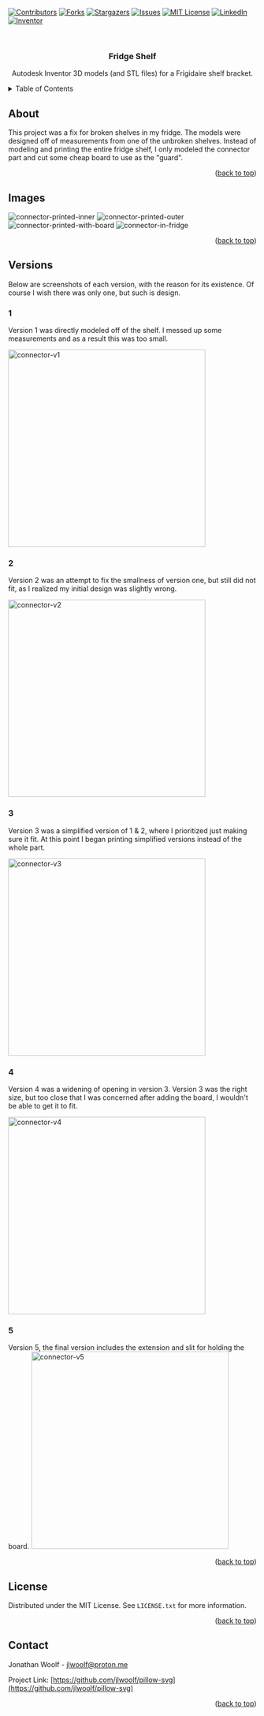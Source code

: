 <!-- Improved compatibility of back to top link: See: https://github.com/othneildrew/Best-README-Template/pull/73 -->
<a name="readme-top"></a>
<!--
*** Thanks for checking out the Best-README-Template. If you have a suggestion
*** that would make this better, please fork the repo and create a pull request
*** or simply open an issue with the tag "enhancement".
*** Don't forget to give the project a star!
*** Thanks again! Now go create something AMAZING! :D
-->



<!-- PROJECT SHIELDS -->
<!--
*** I'm using markdown "reference style" links for readability.
*** Reference links are enclosed in brackets [ ] instead of parentheses ( ).
*** See the bottom of this document for the declaration of the reference variables
*** for contributors-url, forks-url, etc. This is an optional, concise syntax you may use.
*** https://www.markdownguide.org/basic-syntax/#reference-style-links
-->
[![Contributors][contributors-shield]][contributors-url]
[![Forks][forks-shield]][forks-url]
[![Stargazers][stars-shield]][stars-url]
[![Issues][issues-shield]][issues-url]
[![MIT License][license-shield]][license-url]
[![LinkedIn][linkedin-shield]][linkedin-url]
[![Inventor][Inventor-badge]][Inventor-url]

<!-- PROJECT LOGO -->
<br />
<div align="center">
  <!-- <a href="https://github.com/jlwoolf/fridge-shelf">
    <img src="https://raw.githubusercontent.com/jlwoolf/fridge-shelf/master/logo.svg" alt="Logo" width="80" height="80">
  </a> -->

<h3 align="center">Fridge Shelf</h3>
  <p align="center">
    Autodesk Inventor 3D models (and STL files) for a Frigidaire shelf bracket.
  </p>
</div>

<!-- TABLE OF CONTENTS -->
<details>
  <summary>Table of Contents</summary>
  <ol>
    <li><a href="#About">About</a></li>
    <li><a href="#Images">Images</a></li>
    <li><a href="#Versions">Versions</a></li>
    <li><a href="#license">License</a></li>
    <li><a href="#contact">Contact</a></li>
  </ol>
</details>

## About
This project was a fix for broken shelves in my fridge. The models were designed off of measurements from one of the unbroken shelves. Instead of modeling and printing the entire fridge shelf, I only modeled the connector part and cut some cheap board to use as the "guard".
<p align="right">(<a href="#readme-top">back to top</a>)</p>

## Images

![connector-printed-inner](images/connector-inner.jpg)
![connector-printed-outer](images/connector-outer.jpg)
![connector-printed-with-board](images/connector-with-board.jpg)
![connector-in-fridge](images/connector-in-fridge.jpg)
<p align="right">(<a href="#readme-top">back to top</a>)</p>

## Versions
Below are screenshots of each version, with the reason for its existence. Of course I wish there was only one, but such is design. 

### 1

Version 1 was directly modeled off of the shelf. I messed up some measurements and as a result this was too small.

<img src="v1/connector.png" alt="connector-v1" width="400">



### 2
Version 2 was an attempt to fix the smallness of version one, but still did not fit, as I realized my initial design was slightly wrong.

<img src="v2/connector.png" alt="connector-v2" width="400">

### 3
Version 3 was a simplified version of 1 & 2, where I prioritized just making sure it fit. At this point I began printing simplified versions instead of the whole part.

<img src="v3/connector.png" alt="connector-v3" width="400">




### 4
Version 4 was a widening of opening in version 3. Version 3 was the right size, but too close that I was concerned after adding the board, I wouldn't be able to get it to fit.

<img src="v4/connector.png" alt="connector-v4" width="400">



### 5
Version 5, the final version includes the extension and slit for holding the board.
<img src="v5/connector.png" alt="connector-v5" width="400">

<p align="right">(<a href="#readme-top">back to top</a>)</p>

<!-- LICENSE -->
## License

Distributed under the MIT License. See `LICENSE.txt` for more information.

<p align="right">(<a href="#readme-top">back to top</a>)</p>

<!-- CONTACT -->
## Contact

Jonathan Woolf  - jlwoolf@proton.me

Project Link: [https://github.com/jlwoolf/pillow-svg](https://github.com/jlwoolf/pillow-svg)

<p align="right">(<a href="#readme-top">back to top</a>)</p>

<!-- MARKDOWN LINKS & IMAGES -->
<!-- https://www.markdownguide.org/basic-syntax/#reference-style-links -->
[contributors-shield]: https://img.shields.io/github/contributors/jlwoolf/fridge-shelf.svg?style=for-the-badge
[contributors-url]: https://github.com/jlwoolf/fridge-shelf/graphs/contributors
[forks-shield]: https://img.shields.io/github/forks/jlwoolf/fridge-shelf.svg?style=for-the-badge
[forks-url]: https://github.com/jlwoolf/fridge-shelf/network/members
[stars-shield]: https://img.shields.io/github/stars/jlwoolf/fridge-shelf.svg?style=for-the-badge
[stars-url]: https://github.com/jlwoolf/fridge-shelf/stargazers
[issues-shield]: https://img.shields.io/github/issues/jlwoolf/fridge-shelf.svg?style=for-the-badge
[issues-url]: https://github.com/jlwoolf/fridge-shelf/issues
[license-shield]: https://img.shields.io/github/license/jlwoolf/fridge-shelf.svg?style=for-the-badge
[license-url]: https://github.com/jlwoolf/fridge-shelf/blob/master/LICENSE.txt
[linkedin-shield]: https://img.shields.io/badge/-LinkedIn-black.svg?style=for-the-badge&logo=linkedin&colorB=555
[linkedin-url]: https://linkedin.com/in/jlwoolf
[product-screenshot]: images/screenshot.png
[Inventor-badge]: https://img.shields.io/badge/Inventor-dbae03?style=for-the-badge&logo=autodesk&logoColor=white
[Inventor-url]: https://autodesk.com/products/inventor/overview